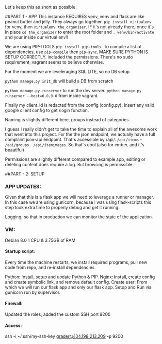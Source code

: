 Let's keep this as short as possible.

##PART 1 - APP
This instance REQUIRES venv, venv and flask are like peanut butter and jelly. They always go together.
`pip install virtualenv` for venv, then `virtualenv the_organizer`. IF it's not already there, once it's in place `cd the_organizer` to enter the root folder and `. venv/bin/activate` and your inside our virtual env!!

We are using PIP-TOOLS `pip install pip-tools`. To compile a list of dependencies, use `pip-compile` then `pip-sync`. MAKE SURE PYTHON IS SETUP CORRECTLY, included the permissions. There's no sudo requirement, vagrant seems to believe otherwise.

For the moment we are leveleraging SQL LITE, so no DB setup.

`python manage.py init_db` will build a DB from scratch

`python manage.py runserver` to run the dev server.
`python manage.py runserver --host=0.0.0.0` from inside vagrant.


Finally my client_id is redacted from the config (config.py). Insert any valid google client config to get /login function.



Naming is slightly different here, groups instead of categories.

I guess I really didn't get to take the time to explain all of the awesome work that went into this project. For the the json endpoint, we actually have a full complaint json-api endpoint. That's accessible by /api/<model>. `/api/items` - `/api/groups` - `/api/itemimages`. So that's cool (also for ember, and it's beautiful)

Permissions are slightly different compared to example app, editing or deleting content does require a log. But browsing is permissible. 

##PART - 2: SETUP

### APP UPDATES:
Given that this is a flask app we will need to leverage a runner or manager. In this case we are using gunicorn, because I was using flask-scripts this step took extra time to properly debug and get it running.

Logging, so that in production we can monitor the state of the application.


### VM:
Debian 8.0
1 CPU & 3.75GB of RAM


#### Startup script:
Every time the machine restarts, we install required programs, pull new code from repo, and re-install dependencies. 

Python: Install, setup and update Python & PIP.
Nginx: Install, create config and create symbolic link, and remove default config.
Create user: From which we will run our flask app and only our flask app.
Setup and Run via gunicorn run by supervisor.

#### Firewall:
Updated the roles, added the custom SSH port 9200


#### Access:

ssh -i ~/.ssh/my-ssh-key grader@104.198.213.209 -p 9200


